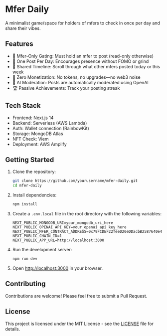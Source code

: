 # Mfer Daily

A minimalist game/space for holders of mfers to check in once per day and share their vibes.

## Features

- 🔐 Mfer-Only Gating: Must hold an mfer to post (read-only otherwise)
- 📝 One Post Per Day: Encourages presence without FOMO or grind
- 📜 Shared Timeline: Scroll through what other mfers posted today or this week
- 🎯 Zero Monetization: No tokens, no upgrades—no web3 noise
- 🤖 AI Moderation: Posts are automatically moderated using OpenAI
- 🏆 Passive Achievements: Track your posting streak

## Tech Stack

- Frontend: Next.js 14
- Backend: Serverless (AWS Lambda)
- Auth: Wallet connection (RainbowKit)
- Storage: MongoDB Atlas
- NFT Check: Viem
- Deployment: AWS Amplify

## Getting Started

1. Clone the repository:
   ```bash
   git clone https://github.com/yourusername/mfer-daily.git
   cd mfer-daily
   ```

2. Install dependencies:
   ```bash
   npm install
   ```

3. Create a `.env.local` file in the root directory with the following variables:
   ```
   NEXT_PUBLIC_MONGODB_URI=your_mongodb_uri_here
   NEXT_PUBLIC_OPENAI_API_KEY=your_openai_api_key_here
   NEXT_PUBLIC_MFER_CONTRACT_ADDRESS=0x79FCDEF22feeD20eDDacbB2587640e45491b757f
   NEXT_PUBLIC_CHAIN_ID=1
   NEXT_PUBLIC_APP_URL=http://localhost:3000
   ```

4. Run the development server:
   ```bash
   npm run dev
   ```

5. Open [http://localhost:3000](http://localhost:3000) in your browser.

## Contributing

Contributions are welcome! Please feel free to submit a Pull Request.

## License

This project is licensed under the MIT License - see the [LICENSE](LICENSE) file for details.
